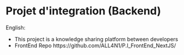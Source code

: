 # Projet d'integration (Backend)

English:<br>
<ul>
  <li>This project is a knowledge sharing platform between developers</li>
  <li>FrontEnd Repo https://github.com/ALL4N1/P.I_FrontEnd_NextJS/</li>
</ul>
